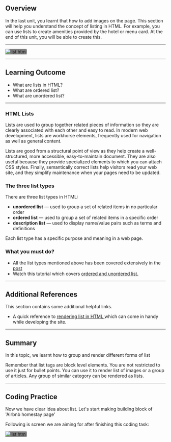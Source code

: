 ## Overview

In the last unit, you learnt that how to add images on the page. This section will help you understand the concept of listing in HTML. For example, you can use lists to create amenities provided by the hotel or menu card. At the end of this unit, you will be able to create this.

---

<span style='background :grey' >![list html](https://raw.githubusercontent.com/greyatom-school/the-minerva-project/master/FEWD/sprint_1/1.Basics_of_HTML/images/list_html.png)</span>

---

## Learning Outcome

- What are lists in HTML?
- What are ordered list?
- What are unordered list?

---

### HTML Lists

Lists are used to group together related pieces of information so they are clearly associated with each other and easy to read. In modern web development, lists are workhorse elements, frequently used for navigation as well as general content.

Lists are good from a structural point of view as they help create a well-structured, more accessible, easy-to-maintain document. They are also useful because they provide specialized elements to which you can attach CSS styles. Finally, semantically correct lists help visitors read your web site, and they simplify maintenance when your pages need to be updated.

### The three list types

There are three list types in HTML:

- **unordered list** — used to group a set of related items in no particular order
- **ordered list** — used to group a set of related items in a specific order
- **description list** — used to display name/value pairs such as terms and definitions

Each list type has a specific purpose and meaning in a web page.

### What you must do?

- All the list types mentioned above has been covered extensively in the [post](https://www.geeksforgeeks.org/html-lists/)
- Watch this tutorial which covers [ordered and unordered list.](https://www.youtube.com/watch?v=09oErCBjVns&list=PLr6-GrHUlVf_ZNmuQSXdS197Oyr1L9sPB&index=4)

---

## Additional References

This section contains some additional helpful links.

- A quick reference to [rendering list in HTML ](https://www.w3schools.com/html/html_lists.asp) which can come in handy while developing the site.

---

## Summary

In this topic, we learnt how to group and render different forms of list

Remember that list tags are block level elements. You are not restricted to use it just for bullet points. You can use it to render list of images or a group of articles. Any group of similar category can be rendered as lists.

---

## Coding Practice

Now we have clear idea about list. Let's start making building block of 'Airbnb homestay page'

Following is screen we are aiming for after finishing this coding task:

<span style='background :grey' >![list html](https://raw.githubusercontent.com/greyatom-school/the-minerva-project/master/FEWD/sprint_1/1.Basics_of_HTML/images/list_html.png)</span>
